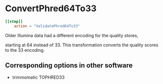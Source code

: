 # ConvertPhred64To33


```toml
[[step]]
    action = "ValidatePhred64To33"
```

Older Illumina data had a different encoding for the quality stores,

starting at 64 instead of 33.
This transformation converts the quality scores to the 33 encoding.



## Corresponding options in other software 

- trimmomatic TOPHRED33


